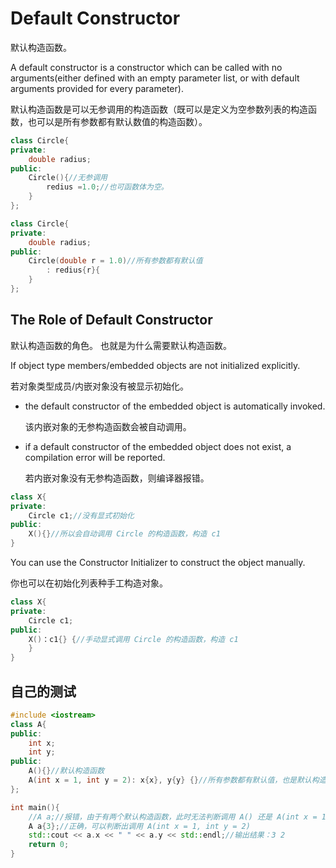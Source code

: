 # Default Constructor

默认构造函数。

A default constructor is a constructor which can be called with no arguments(either defined with an empty parameter list, or with default arguments provided for every parameter).

默认构造函数是可以无参调用的构造函数（既可以是定义为空参数列表的构造函数，也可以是所有参数都有默认数值的构造函数）。

~~~C++
class Circle{
private:
    double radius;
public:
    Circle(){//无参调用
        redius =1.0;//也可函数体为空。
    }
};

class Circle{
private:
    double radius;
public:
    Circle(double r = 1.0)//所有参数都有默认值
        : redius{r}{
    }
};
~~~

## The Role of Default Constructor

默认构造函数的角色。
也就是为什么需要默认构造函数。

If object type members/embedded objects are not initialized explicitly.

若对象类型成员/内嵌对象没有被显示初始化。

- the default constructor of the embedded object is automatically invoked. 

  该内嵌对象的无参构造函数会被自动调用。

- if a default constructor of the embedded object does not exist, a compilation error will be reported.

  若内嵌对象没有无参构造函数，则编译器报错。

~~~C++
class X{
private:
    Circle c1;//没有显式初始化
public:
    X(){}//所以会自动调用 Circle 的构造函数，构造 c1
}
~~~

You can use the Constructor Initializer to construct the object manually.

你也可以在初始化列表种手工构造对象。

~~~C++
class X{
private:
    Circle c1;
public:
    X()：c1{} {//手动显式调用 Circle 的构造函数，构造 c1
    }
}
~~~

## 自己的测试

~~~C++
#include <iostream>
class A{
public:
    int x;
    int y;
public:
    A(){}//默认构造函数
    A(int x = 1, int y = 2): x{x}, y{y} {}//所有参数都有默认值，也是默认构造函数
};

int main(){
    //A a;//报错，由于有两个默认构造函数，此时无法判断调用 A() 还是 A(int x = 1, int y = 2)
    A a{3};//正确，可以判断出调用 A(int x = 1, int y = 2)
    std::cout << a.x << " " << a.y << std::endl;//输出结果：3 2
    return 0;
}
~~~

